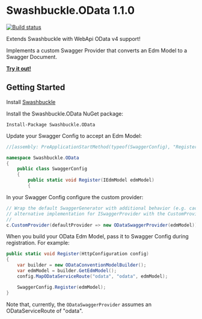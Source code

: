 Swashbuckle.OData 1.1.0
=========

[![Build status](https://ci.appveyor.com/api/projects/status/lppv9403dgwrntpa?svg=true)](https://ci.appveyor.com/project/rbeauchamp/swashbuckle-odata)

Extends Swashbuckle with WebApi OData v4 support!

Implements a custom Swagger Provider that converts an Edm Model to a Swagger Document.

__<a href="http://swashbuckleodata.azurewebsites.net/swagger/" target="_blank">Try it out!</a>__

## Getting Started ##

Install [Swashbuckle](https://github.com/domaindrivendev/Swashbuckle)

Install the Swashbuckle.OData NuGet package:

    Install-Package Swashbuckle.OData

Update your Swagger Config to accept an Edm Model:
```csharp
//[assembly: PreApplicationStartMethod(typeof(SwaggerConfig), "Register")]

namespace Swashbuckle.OData
{
    public class SwaggerConfig
    {
        public static void Register(IEdmModel edmModel)
        {
```

In your Swagger Config configure the custom provider:
```csharp
// Wrap the default SwaggerGenerator with additional behavior (e.g. caching) or provide an
// alternative implementation for ISwaggerProvider with the CustomProvider option.
//
c.CustomProvider(defaultProvider => new ODataSwaggerProvider(edmModel));
```

When you build your OData Edm Model, pass it to Swagger Config during registration. For example:
```csharp
public static void Register(HttpConfiguration config)
{
    var builder = new ODataConventionModelBuilder();
    var edmModel = builder.GetEdmModel();
    config.MapODataServiceRoute("odata", "odata", edmModel);

    SwaggerConfig.Register(edmModel);
}
```

Note that, currently, the <code>ODataSwaggerProvider</code> assumes an ODataServiceRoute of "odata".

